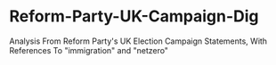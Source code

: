 # Reform-Party-UK-Campaign-Dig
Analysis From  Reform Party's UK Election Campaign Statements, With References To "immigration" and "netzero"
